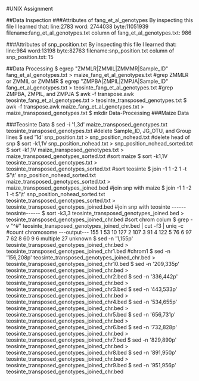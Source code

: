 #UNIX Assignment

##Data Inspection
###Attributes of fang_et_al_genotypes
By inspecting this file I learned that:
line:2783  word: 2744038 byte:11051939 filename:fang_et_al_genotypes.txt
column of fang_et_al_genotypes.txt: 986

###Attributes of snp_position.txt
By inspecting this file I learned that:
line:984 word:13198 byte:82763 filename:snp_position.txt
column of snp_position.txt: 15

##Data Processing
$ egrep "ZMMLR|ZMMIL|ZMMMR|Sample_ID" fang_et_al_genotypes.txt > maize_fang_et_al_genotypes.txt #grep ZMMLR or ZMMIL or ZMMMR
$ egrep "ZMPBA|ZMPIL|ZMPJA|Sample_ID" fang_et_al_genotypes.txt > teosinte_fang_et_al_genotypes.txt #grep ZMPBA, ZMPIL, and ZMPJA
$ awk -f transpose.awk teosinte_fang_et_al_genotypes.txt > teosinte_transposed_genotypes.txt $ awk -f transpose.awk maize_fang_et_al_genotypes.txt > maize_transposed_genotypes.txt
$ mkdir Data-Processing
###Maize Data

###Teosinte Data
$ sed -i '1,3d' maize_transposed_genotypes.txt teosinte_transposed_genotypes.txt #delete Sample_ID, JG_OTU, and Group lines
$ sed '1d' snp_position.txt > snp_position_nohead.txt #delete head of snp
$ sort -k1,1V snp_position_nohead.txt > snp_position_nohead_sorted.txt
$ sort -k1,1V maize_transposed_genotypes.txt > maize_transposed_genotypes_sorted.txt #sort maize $ sort -k1,1V teosinte_transposed_genotypes.txt > teosinte_transposed_genotypes_sorted.txt #sort teosinte
$ join -1 1 -2 1 -t $'\t' snp_position_nohead_sorted.txt maize_transposed_genotypes_sorted.txt > maize_transposed_genotypes_joined.bed #join snp with maize
$ join -1 1 -2 1 -t $'\t' snp_position_nohead_sorted.txt teosinte_transposed_genotypes_sorted.txt > teosinte_transposed_genotypes_joined.bed #join snp with teosinte ------teosinte------ $ sort -k3,3 teosinte_transposed_genotypes_joined.bed > teosinte_transposed_genotypes_joined_chr.bed #sort chrom colum
$ grep -v "^#" teosinte_transposed_genotypes_joined_chr.bed | cut -f3 | uniq -c #count chromosome
---output--- 155 1 53 10 127 2 107 3 91 4 122 5 76 6 97 7 62 8 60 9 6 multiple 27 unknown
$ sed -n '1,155p' teosinte_transposed_genotypes_joined_chr.bed > teosinte_transposed_genotypes_joined_chr1.bed #chrom1 $ sed -n '156,208p' teosinte_transposed_genotypes_joined_chr.bed > teosinte_transposed_genotypes_joined_chr10.bed $ sed -n '209,335p' teosinte_transposed_genotypes_joined_chr.bed > teosinte_transposed_genotypes_joined_chr2.bed $ sed -n '336,442p' teosinte_transposed_genotypes_joined_chr.bed > teosinte_transposed_genotypes_joined_chr3.bed $ sed -n '443,533p' teosinte_transposed_genotypes_joined_chr.bed > teosinte_transposed_genotypes_joined_chr4.bed $ sed -n '534,655p' teosinte_transposed_genotypes_joined_chr.bed > teosinte_transposed_genotypes_joined_chr5.bed $ sed -n '656,731p' teosinte_transposed_genotypes_joined_chr.bed > teosinte_transposed_genotypes_joined_chr6.bed $ sed -n '732,828p' teosinte_transposed_genotypes_joined_chr.bed > teosinte_transposed_genotypes_joined_chr7.bed $ sed -n '829,890p' teosinte_transposed_genotypes_joined_chr.bed > teosinte_transposed_genotypes_joined_chr8.bed $ sed -n '891,950p' teosinte_transposed_genotypes_joined_chr.bed > teosinte_transposed_genotypes_joined_chr9.bed $ sed -n '951,956p' teosinte_transposed_genotypes_joined_chr.bed 


